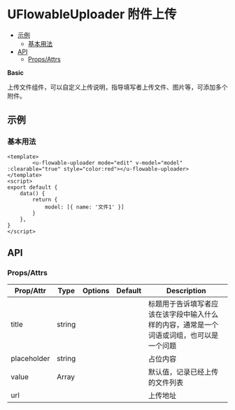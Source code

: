<!-- 该 README.md 根据 api.yaml 和 docs/*.md 自动生成，为了方便在 GitHub 和 NPM 上查阅。如需修改，请查看源文件 -->

# UFlowableUploader 附件上传

- [示例](#示例)
    - [基本用法](#基本用法)
- [API]()
    - [Props/Attrs](#propsattrs)

**Basic**

上传文件组件，可以自定义上传说明，指导填写者上传文件、图片等，可添加多个附件。

## 示例
### 基本用法

```vue
<template>
		<u-flowable-uploader mode="edit" v-model="model" :clearable="true" style="color:red"></u-flowable-uploader>
</template>
<script>
export default {
    data() {
        return {
            model: [{ name: '文件1' }]
        }
    },
}
</script>
```
## API
### Props/Attrs

| Prop/Attr | Type | Options | Default | Description |
| --------- | ---- | ------- | ------- | ----------- |
| title | string |  |  | 标题用于告诉填写者应该在该字段中输入什么样的内容，通常是一个词语或词组，也可以是一个问题 |
| placeholder | string |  |  | 占位内容 |
| value | Array |  |  | 默认值，记录已经上传的文件列表 |
| url |  |  |  | 上传地址 |

